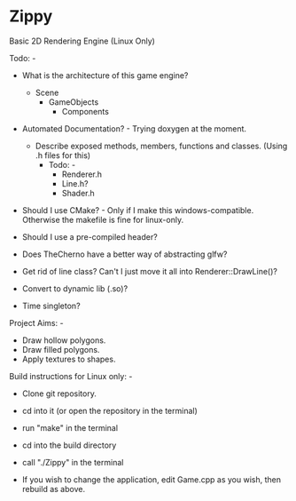 # Zippy
Basic 2D Rendering Engine (Linux Only)

Todo: -
 - What is the architecture of this game engine?
	 - Scene
	 	 - GameObjects
		  	- Components

 - Automated Documentation? - Trying doxygen at the moment.
	- Describe exposed methods, members, functions and classes. (Using .h files for this)
		 - Todo: -
		 	 - Renderer.h
			 - Line.h?
			 - Shader.h
			 
 - Should I use CMake? - Only if I make this windows-compatible. Otherwise the makefile is fine for linux-only.

 - Should I use a pre-compiled header?
 - Does TheCherno have a better way of abstracting glfw?
 - Get rid of line class? Can't I just move it all into Renderer::DrawLine()?
 - Convert to dynamic lib (.so)?
 - Time singleton?

Project Aims: -
 - Draw hollow polygons.
 - Draw filled polygons.
 - Apply textures to shapes.

Build instructions for Linux only: - 
 - Clone git repository.
 - cd into it (or open the repository in the terminal)
 - run "make" in the terminal
 - cd into the build directory
 - call "./Zippy" in the terminal

 - If you wish to change the application, edit Game.cpp as you wish, then rebuild as above.